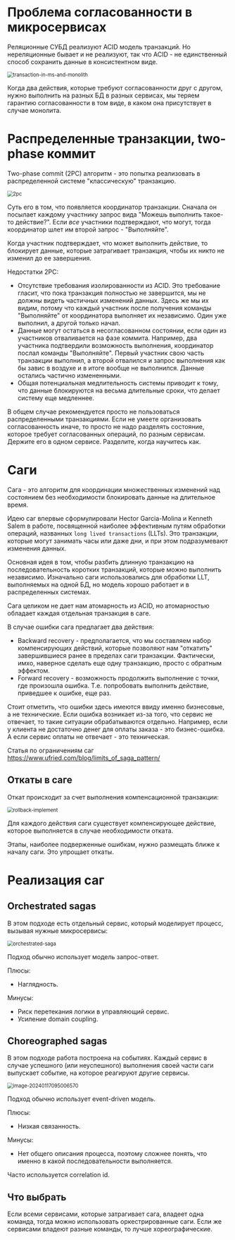 # Проблема согласованности в микросервисах

Реляционные СУБД реализуют ACID модель транзакций. Но нереляционные бывает и не реализуют, так что ACID - не единственный способ сохранить данные в консистентном виде.

<img src="img/transaction-in-ms-and-monolith.png" alt="transaction-in-ms-and-monolith" style="zoom:80%;" />

Когда два действия, которые требуют согласованности друг с другом, нужно выполнить на разных БД в разных сервисах, мы теряем гарантию согласованности в том виде, в каком она присутствует в случае монолита.

# Распределенные транзакции, two-phase коммит

Two-phase commit (2PC) алгоритм - это попытка реализовать в распределенной системе "классическую" транзакцию.

<img src="img/2pc.png" alt="2pc" style="zoom:80%;" />

Суть его в том, что появляется координатор транзакции. Сначала он посылает каждому участнику запрос вида "Можешь выполнить такое-то действие?". Если *все* участники подтверждают, что могут, тогда координатор шлет им второй запрос - "Выполняйте".

Когда участник подтверждает, что может выполнить действие, то блокирует данные, которые затрагивает транзакция, чтобы их никто не изменил до ее завершения.

Недостатки 2PC:

* Отсутствие требования изолированности из ACID. Это требование гласит, что пока транзакция полностью не завершится, мы не должны видеть частичных изменений данных. Здесь же мы их видим, потому что каждый участник после получения команды "Выполняйте" от координатора выполняет их независимо. Один уже выполнил, а другой только начал.
* Данные могут остаться в несогласованном состоянии, если один из участников отваливается на фазе коммита. Например, два участника подтвердили возможность выполнения, координатор послал команды "Выполняйте". Первый участник свою часть транзакции выполнил, а второй отвалился и запрос выполнения как бы завис в воздухе и в итоге вообще не выполнился. Данные остались частично измененными.
* Общая потенциальная медлительность системы приводит к тому, что данные блокируются на весьма длительные сроки, что делает систему еще медленнее.

В общем случае рекомендуется просто не пользоваться распределенными транзакциями. Если не умеете организовать согласованность иначе, то просто не надо разделять состояние, которое требует согласованных операций, по разным сервисам. Держите его в одном сервисе. Разделите, когда научитесь как.

# Саги

Сага - это алгоритм для координации множественных изменений над состоянием без необходимости блокировать данные на длительное время.

Идею саг впервые сформулировали Hector Garcia-Molina и Kenneth Salem в работе, посвященной наиболее эффективным путям обработки операций, названных `long lived transactions` (LLTs). Это транзакции, которые могут занимать часы или даже дни, и при этом подразумевают изменения данных.

Основная идея в том, чтобы разбить длинную транзакцию на последовательность коротких транзакций, которые можно выполнить независимо. Изначально саги использовались для обработки LLT, выполняемых на одной БД, но модель хорошо работает и в распределенных системах.

Сага целиком не дает нам атомарность из ACID, но атомарностью обладает каждая отдельная транзакция в саге.

В случае ошибки сага предлагает два действия:

* Backward recovery - предполагается, что мы составляем набор компенсирующих действий, которые позволяют нам "откатить" завершившиеся ранее в пределах саги транзакции. Фактически, имхо, наверное сделать еще одну транзакцию, просто с обратным эффектом.
* Forward recovery  - возможность продолжить выполнение с точки, где произошла ошибка. Т.е. попробовать выполнить действие, приведшее к ошибке, еще раз.

Стоит отметить, что ошибки здесь имеются ввиду именно бизнесовые, а не технические. Если ошибка возникает из-за того, что сервис не отвечает, то такие ситуации обрабатываются отдельно. Например, если у клиента не достаточно денег для оплаты заказа - это бизнес-ошибка. А если сервис оплаты не отвечает - это техническая.

Статья по ограничениям саг https://www.ufried.com/blog/limits_of_saga_pattern/

## Откаты в саге

Откат происходит за счет выполнения компенсационной транзакции:

<img src="img/rollback-implement.png" alt="rollback-implement" style="zoom:80%;" />

Для каждого действия саги существует компенсирующее действие, которое выполняется в случае необходимости отката.

Этапы, наиболее подверженные ошибкам, нужно размещать ближе к началу саги. Это упрощает откаты.

# Реализация саг

## Orchestrated sagas

В этом подходе есть отдельный сервис, который моделирует процесс, вызывая нужные микросервисы:

<img src="img/orchestrated-saga.png" alt="orchestrated-saga" style="zoom:80%;" />

Подход обычно использует модель запрос-ответ.

Плюсы:

* Наглядность.

Минусы:

* Риск перетекания логики в управляющий сервис.
* Усиление domain coupling.

## Choreographed sagas

В этом подходе работа построена на событиях. Каждый сервис в случае успешного (или неуспешного) выполнения своей части саги выпускает событие, на которое реагируют другие сервисы.

<img src="img/image-20240117095006570.png" alt="image-20240117095006570" style="zoom:80%;" />

Подход обычно использует event-driven модель.

Плюсы:

* Низкая связанность.

Минусы:

* Нет общего описания процесса, поэтому сложнее понять, что именно в какой последовательности выполняется.

Часто используется correlation id.

## Что выбрать

Если всеми сервисами, которые затрагивает сага, владеет одна команда, тогда можно использовать оркестрированные саги. Если же сервисами владеют разные команды, то лучше хореографические.